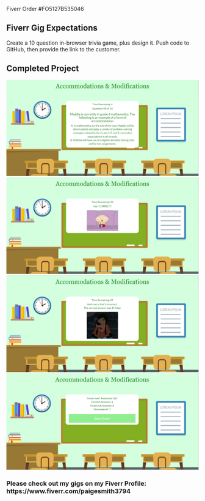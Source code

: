 Fiverr Order #FO5127B535046

<h2>Fiverr Gig Expectations</h2>
Create a 10 question in-browser trivia game, plus design it. Push code to GitHub, then provide the link to the customer.

<h2>Completed Project</h2>

<img src="assets/images/screenshot3.png">

<img src="assets/images/screenshot2.png">

<img src="assets/images/screenshot4.png">

<img src="assets/images/screenshot5.png">

<h3>Please check out my gigs on my Fiverr Profile: https://www.fiverr.com/paigesmith3794</h3>
